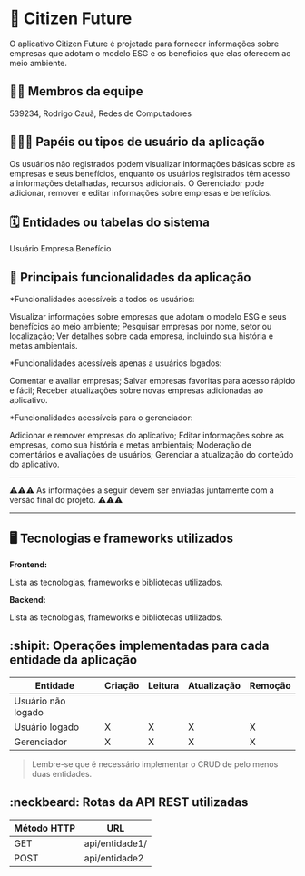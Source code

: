 # :checkered_flag: Citizen Future

O aplicativo Citizen Future é projetado para fornecer informações sobre empresas que adotam o modelo ESG e os benefícios que elas oferecem ao meio ambiente.

## :technologist: Membros da equipe

539234, Rodrigo Cauã, Redes de Computadores

## :people_holding_hands: Papéis ou tipos de usuário da aplicação

Os usuários não registrados podem visualizar informações básicas sobre as empresas e seus benefícios, enquanto os usuários registrados têm acesso a informações detalhadas, recursos adicionais. 
O Gerenciador pode adicionar, remover e editar informações sobre empresas e benefícios.

## :spiral_calendar: Entidades ou tabelas do sistema

Usuário
Empresa
Benefício

## :triangular_flag_on_post:	 Principais funcionalidades da aplicação

*Funcionalidades acessíveis a todos os usuários:

Visualizar informações sobre empresas que adotam o modelo ESG e seus benefícios ao meio ambiente;
Pesquisar empresas por nome, setor ou localização;
Ver detalhes sobre cada empresa, incluindo sua história e metas ambientais.

*Funcionalidades acessíveis apenas a usuários logados:

Comentar e avaliar empresas;
Salvar empresas favoritas para acesso rápido e fácil;
Receber atualizações sobre novas empresas adicionadas ao aplicativo.

*Funcionalidades acessíveis para o gerenciador:

Adicionar e remover empresas do aplicativo;
Editar informações sobre as empresas, como sua história e metas ambientais;
Moderação de comentários e avaliações de usuários;
Gerenciar a atualização do conteúdo do aplicativo.

----

:warning::warning::warning: As informações a seguir devem ser enviadas juntamente com a versão final do projeto. :warning::warning::warning:


----

## :desktop_computer: Tecnologias e frameworks utilizados

**Frontend:**

Lista as tecnologias, frameworks e bibliotecas utilizados.

**Backend:**

Lista as tecnologias, frameworks e bibliotecas utilizados.


## :shipit: Operações implementadas para cada entidade da aplicação


| Entidade| Criação | Leitura | Atualização | Remoção |
| --- | --- | --- | --- | --- |
| Usuário não logado |  |  |  |  |
| Usuário logado | X | X | X | X |
| Gerenciador | X | X | X | X |

> Lembre-se que é necessário implementar o CRUD de pelo menos duas entidades.

## :neckbeard: Rotas da API REST utilizadas

| Método HTTP | URL |
| --- | --- |
| GET | api/entidade1/|
| POST | api/entidade2 |
